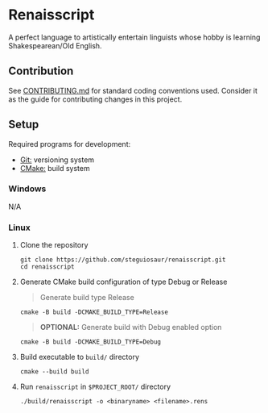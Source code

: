 # Renaisscript

A perfect language to artistically entertain linguists whose hobby is learning
Shakespearean/Old English.

## Contribution

See [CONTRIBUTING.md](./CONTRIBUTING.md) for standard coding conventions used.
Consider it as the guide for contributing changes in this project.

## Setup

Required programs for development:

- [Git:](https://git-scm.com/downloads) versioning system
- [CMake:](https://cmake.org/) build system

### Windows

N/A

### Linux

1. Clone the repository

    ```console
    git clone https://github.com/steguiosaur/renaisscript.git
    cd renaisscript
    ```

2. Generate CMake build configuration of type Debug or Release

    > Generate build type Release

    ```console
    cmake -B build -DCMAKE_BUILD_TYPE=Release
    ```

    > **OPTIONAL:** Generate build with Debug enabled option

    ```console
    cmake -B build -DCMAKE_BUILD_TYPE=Debug
    ```

3. Build executable to `build/` directory

    ```console
    cmake --build build
    ```

4. Run `renaisscript` in `$PROJECT_ROOT/` directory

    ```console
    ./build/renaisscript -o <binaryname> <filename>.rens
    ```
